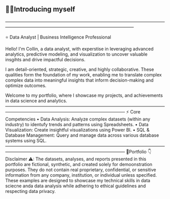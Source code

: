 ## 🙋‍♂️Introducing myself
—————————————————————————————————————————————————————————————————

⭐ Data Analyst | Business Intelligence Professional

Hello! I'm Collin, a data analyst, with experstise in leveraging advanced analytics, predictive modeling, and visualization to uncover valuable insgihts and drive impactful decisions.

I am detail-oriented, strategic, creative, and highly collaborative. These qualities form the foundation of my work, enabling me to translate complex complex data into meaningful insights that inform decision-making and optimize outcomes.

Welcome to my portfolio, where I showcase my projects, and achievements in data science and analytics.
———————————————————————————————————————————————————————————————
⚡ Core Competencies
• Data Analysis: Analyze complex datasets (within any industry) to identufy trends and patterns using Spreadsheets.
• Data Visualization: Create insightful visualizations using Power BI.
• SQL & Database Management: Query and manage data across various database systems using SQL.
———————————————————————————————————————————————————————————————
💼Portfolio 👇
Disclaimer ⚠: The datasets, analyses, and reports presented in this portfolio are fictional, synthetic, and created solely for demoonstration purposes. They do not contain real proprietary, confidential, or sensitive information from any company, institution, or individual unless specified.
These examples are designed to showcase my technical skills in data sciecne anda data analysis while adhering to ethical guidelines and respecting data privacy.
<!--
**Kcolliny90/kcolliny90** is a ✨ _special_ ✨ repository because its `README.md` (this file) appears on your GitHub profile.

Here are some ideas to get you started:

- 🔭 I’m currently working on ...
- 🌱 I’m currently learning ...
- 👯 I’m looking to collaborate on ...
- 🤔 I’m looking for help with ...
- 💬 Ask me about ...
- 📫 How to reach me: ...
- 😄 Pronouns: ...
- ⚡ Fun fact: ...
-->
